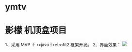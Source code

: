 # ymtv
影檬 机顶盒项目
===========
1、采用 MVP ＋ rxjava＋retrofit2 框架开发。
2、界面效果：
![](https://github.com/innocall/ymtv/blob/master/img/main.gif,"影檬TV")


